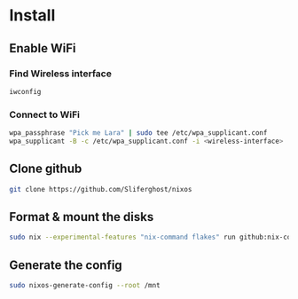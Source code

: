 # Install

## Enable WiFi

### Find Wireless interface

```bash
iwconfig
```

### Connect to WiFi

```bash
wpa_passphrase "Pick me Lara" | sudo tee /etc/wpa_supplicant.conf
wpa_supplicant -B -c /etc/wpa_supplicant.conf -i <wireless-interface>
```

## Clone github

```bash
git clone https://github.com/Sliferghost/nixos
```

## Format & mount the disks

```bash
sudo nix --experimental-features "nix-command flakes" run github:nix-community/disko/latest -- --mode destroy,format,mount ./game-pc-disk-config.nix
```

## Generate the config

```bash
sudo nixos-generate-config --root /mnt
```
